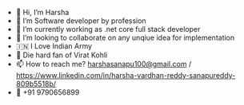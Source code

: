 * 👋 Hi, I’m Harsha
* 👀 I’m Software developer by profession
* 🔭 I’m currently working as .net core full stack developer
* 💞️ I’m looking to collaborate on any unqiue idea for implementation
* :india: I Love Indian Army
* :cricket_game: Die hard fan of Virat Kohli
* 📫 How to reach me? harshasanapu100@gmail.com / https://www.linkedin.com/in/harsha-vardhan-reddy-sanapureddy-809b5518b/
* :iphone: +91 9790656899


<!--
**harshasanapu100/harshasanapu100** is a ✨ _special_ ✨ repository because its `README.md` (this file) appears on your GitHub profile.

Here are some ideas to get you started:

- 🔭 I’m currently working on ...
- 🌱 I’m currently learning ...
- 👯 I’m looking to collaborate on ...
- 🤔 I’m looking for help with ...
- 💬 Ask me about ...
- 📫 How to reach me: ...
- 😄 Pronouns: ...
- ⚡ Fun fact: ...
-->
